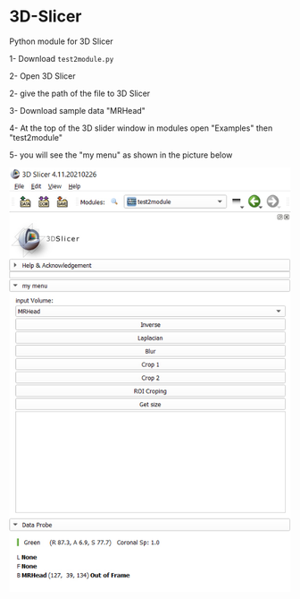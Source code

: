 # 3D-Slicer
Python module for 3D Slicer


1- Download `test2module.py`

2- Open 3D Slicer

2- give the path of the file to 3D Slicer

3- Download sample data  "MRHead"

4- At the top of the 3D slider window in modules open "Examples" then "test2module"

5- you will see the "my menu" as shown in the picture below


![my menu](https://github.com/Javandel/3D-Slicer/blob/main/images/my%20menu.jpg)

